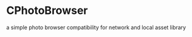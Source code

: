 CPhotoBrowser
=============

a simple photo browser compatibility for network and local asset library
